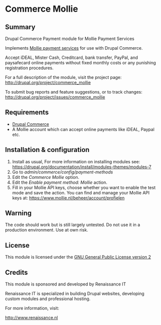 Commerce Mollie
===============

Summary
-------
Drupal Commerce Payment module for Mollie Payment Services

Implements [Mollie payment services](http://www.mollie.com) for use with Drupal Commerce.

Accept iDEAL, Mister Cash, Creditcard, bank transfer, PayPal, and
paysafecard online payments without fixed monthly costs or any punishing
registration procedures.

For a full description of the module, visit the project page:
  http://drupal.org/project/commerce_mollie

To submit bug reports and feature suggestions, or to track changes:
  http://drupal.org/project/issues/commerce_mollie

Requirements
------------
* [Drupal Commerce](http://drupal.org/project/commerce)
* A Mollie account which can accept online payments like iDEAL, Paypal etc.

Installation & configuration
----------------------------
1. Install as usual, For more information on installing modules see:
   https://drupal.org/documentation/install/modules-themes/modules-7
2. Go to *admin/commerce/config/payment-methods*
3. Edit the *Commerce Mollie* option.
4. Edit the *Enable payment method: Mollie* action.
5. Fill in your Mollie API keys, choose whether you want to enable the test
   mode and save the action. You can find and manage your Mollie API keys at:
   https://www.mollie.nl/beheer/account/profielen

Warning
-------
The code should work but is still largely untested. Do not use it in a
production environment. Use at own risk.

License
-------
This module is licensed under the [GNU General Public License version 2](http://www.gnu.org/licenses/old-licenses/gpl-2.0.html)

Credits
-------
This module is sponsored and developed by Renaissance IT

Renaissance IT is specialized in building Drupal websites, developing custom
modules and professional hosting.

For more information, visit:

http://www.renaissance.nl
